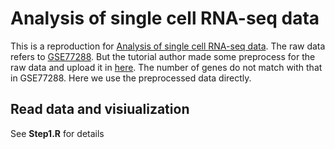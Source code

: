 
# Analysis of single cell RNA-seq data
This is a reproduction for [Analysis of single cell RNA-seq data](https://www.singlecellcourse.org/basic-quality-control-qc-and-exploration-of-scrna-seq-datasets.html). The raw data refers to [GSE77288](https://www.ncbi.nlm.nih.gov/geo/query/acc.cgi?acc=GSE77288). But the tutorial author made some preprocess for the raw data and upload it in [here](https://www.singlecellcourse.org/data/?prefix=data/tung/). The number of genes do not match with that in GSE77288. Here we use the preprocessed data directly. 

## Read data and visiualization
See **Step1.R** for details 
